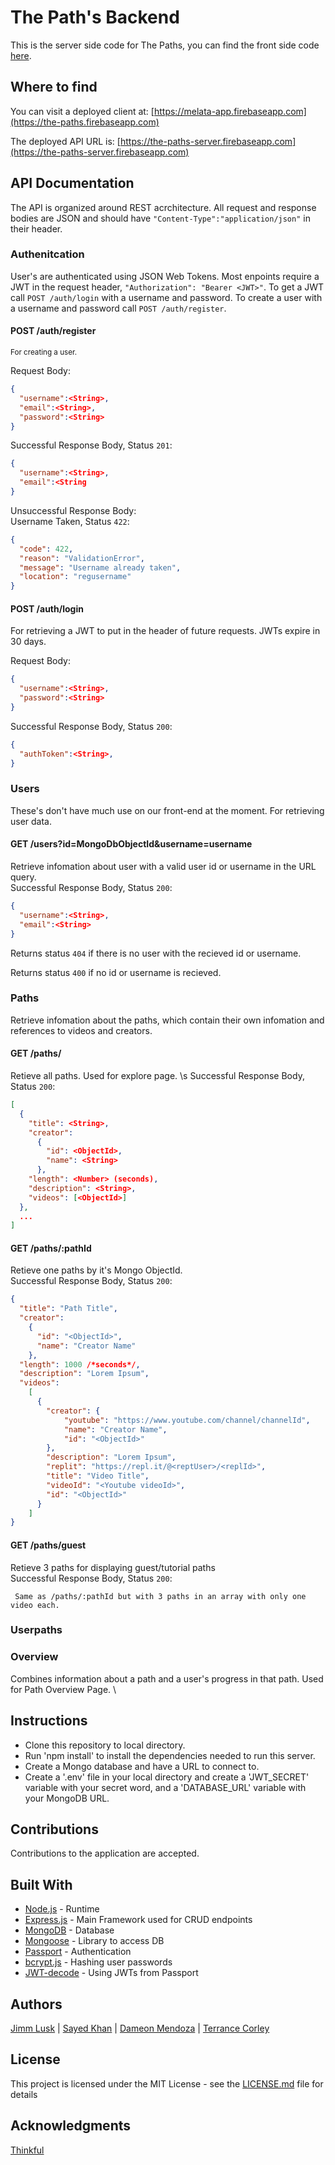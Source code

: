 # The Path's Backend
This is the server side code for The Paths,
you can find the front side code [here](https://github.com/ThePaths/client).

## Where to find

You can visit a deployed client at: [https://melata-app.firebaseapp.com](https://the-paths.firebaseapp.com)

The deployed API URL is: [https://the-paths-server.firebaseapp.com](https://the-paths-server.firebaseapp.com)

## API Documentation
The API is organized around REST acrchitecture. All request and response bodies are JSON and should have `"Content-Type":"application/json"` in their header.

### Authenitcation
User's are authenticated using JSON Web Tokens. Most enpoints require a JWT in the request header, `"Authorization": "Bearer <JWT>"`. To get a JWT call `POST /auth/login` with a username and password. To create a user with a username and password call `POST /auth/register`.

#### POST /auth/register
<small>For creating a user.</small>

Request Body:
```json
{
  "username":<String>,
  "email":<String>,
  "password":<String>
}
```
Successful Response Body, Status `201`:
```json
{
  "username":<String>,
  "email":<String
}
```
Unsuccessful Response Body: \
Username Taken, Status `422`:
```json
{
  "code": 422,
  "reason": "ValidationError",
  "message": "Username already taken",
  "location": "regusername"
}
```

#### POST /auth/login
For retrieving a JWT to put in the header of future requests. JWTs expire in 30 days.

Request Body:
```json
{
  "username":<String>,
  "password":<String>
}
```
Successful Response Body, Status `200`:
```json
{
  "authToken":<String>,
}
```

### Users
These's don't have much use on our front-end at the moment. For retrieving user data.
#### GET /users?id=MongoDbObjectId&username=username
Retrieve infomation about user with a valid user id or username in the URL query. \
Successful Response Body, Status `200`:
```json
{
  "username":<String>,
  "email":<String>
}
```
Returns status `404` if there is no user with the recieved id or username.

Returns status `400` if no id or username is recieved. 

### Paths
Retrieve infomation about the paths, which contain their own infomation and references to videos and creators.
#### GET /paths/
Retieve all paths. Used for explore page. \s
Successful Response Body, Status `200`:
```json
[
  {
    "title": <String>,
    "creator": 
      { 
        "id": <ObjectId>,
        "name": <String>
      },
    "length": <Number> (seconds),
    "description": <String>, 
    "videos": [<ObjectId>]
  },
  ...
]
```

#### GET /paths/:pathId
Retieve one paths by it's Mongo ObjectId.\
Successful Response Body, Status `200`:
```json
{
  "title": "Path Title",
  "creator": 
    { 
      "id": "<ObjectId>",
      "name": "Creator Name"
    },
  "length": 1000 /*seconds*/,
  "description": "Lorem Ipsum", 
  "videos": 
    [
      {
        "creator": {
            "youtube": "https://www.youtube.com/channel/channelId",
            "name": "Creator Name",
            "id": "<ObjectId>"
        },
        "description": "Lorem Ipsum",
        "replit": "https://repl.it/@<reptUser>/<replId>",
        "title": "Video Title",
        "videoId": "<Youtube videoId>",
        "id": "<ObjectId>"
      }
    ]
}
```

#### GET /paths/guest
Retieve 3 paths for displaying guest/tutorial paths \
Successful Response Body, Status `200`:
```
 Same as /paths/:pathId but with 3 paths in an array with only one video each.
```


### Userpaths


### Overview
Combines information about a path and a user's progress in that path. Used for Path Overview Page. \

## Instructions

- Clone this repository to local directory.
- Run 'npm install' to install the dependencies needed to run this server.
- Create a Mongo database and have a URL to connect to.
- Create a '.env' file in your local directory and create a 'JWT_SECRET' variable with your secret word, and a 'DATABASE_URL' variable with your MongoDB URL.

## Contributions

Contributions to the application are accepted. 

## Built With

- [Node.js](https://nodejs.org/en) - Runtime
- [Express.js](https://expressjs.com) - Main Framework used for CRUD endpoints
- [MongoDB](https://www.mongodb.com) - Database
- [Mongoose](http://mongoosejs.com/docs/guide.html) - Library to access DB
- [Passport](http://www.passportjs.org/) - Authentication
- [bcrypt.js](https://www.npmjs.com/package/bcryptjs) - Hashing user passwords
- [JWT-decode](https://www.npmjs.com/package/jwt-decode) - Using JWTs from Passport


## Authors
[Jimm Lusk](https://github.com/jimmlusk) | [Sayed Khan](https://github.com/arsalonk) | [Dameon Mendoza](https://github.com/Dameon1) | [Terrance Corley](https://terrancecorley.com)

## License

This project is licensed under the MIT License - see the [LICENSE.md](LICENSE.md) file for details

## Acknowledgments

[Thinkful](https://www.thinkful.com/)

